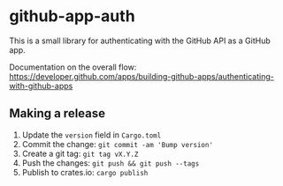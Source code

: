 # github-app-auth

This is a small library for authenticating with the GitHub API as a
GitHub app.

Documentation on the overall flow:
https://developer.github.com/apps/building-github-apps/authenticating-with-github-apps

## Making a release

1. Update the `version` field in `Cargo.toml`
2. Commit the change: `git commit -am 'Bump version'`
3. Create a git tag: `git tag vX.Y.Z`
4. Push the changes: `git push && git push --tags`
5. Publish to crates.io: `cargo publish`
